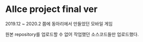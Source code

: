 # AlIce project final ver
 2019.12 ~ 2020.2 쯤에 동아리에서 만들었던 모바일 게임 
 
 원본 repository를 업로드할 수 없어 작업했던 소스코드들만 업로드했다.

